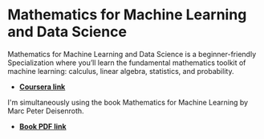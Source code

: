 # Mathematics for Machine Learning and Data Science
Mathematics for Machine Learning and Data Science is a beginner-friendly Specialization where you’ll learn the fundamental mathematics toolkit of machine learning: calculus, linear algebra, statistics, and probability.

* [**Coursera link**](https://www.coursera.org/specializations/mathematics-for-machine-learning-and-data-science)

I'm simultaneously using the book Mathematics for Machine Learning by Marc Peter Deisenroth.
* [**Book PDF link**](https://mml-book.github.io/book/mml-book.pdf)
